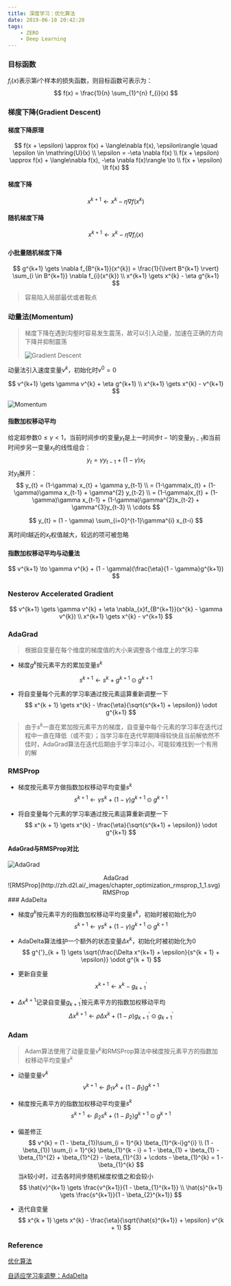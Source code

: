 ```yaml
---
title: 深度学习：优化算法
date: 2019-06-10 20:42:20
tags:
	- ZERO
	- Deep Learning
---
```


### 目标函数

$f_{i}(x)$表示第$i$个样本的损失函数，则目标函数可表示为：
$$
f(x) = \frac{1}{n} \sum_{1}^{n} f_{i}(x)
$$

### 梯度下降(Gradient Descent)

#### 梯度下降原理

$$
f(x + \epsilon) \approx f(x) + \langle\nabla f(x), \epsilon\rangle \quad \epsilon \in \mathring{U}(x) \\
\epsilon = -\eta \nabla f(x) \\
f(x + \epsilon) \approx f(x) + \langle\nabla f(x), -\eta \nabla f(x)\rangle \to \\
f(x + \epsilon) \lt f(x)
$$

#### 梯度下降

$$
x^{k+1} \gets x^{k} - \eta \nabla f(x^{k})
$$

#### 随机梯度下降

$$
x^{k+1} \gets x^{k} - \eta \nabla f_{i}(x)
$$

#### 小批量随机梯度下降

$$
g^{k+1} \gets \nabla f_{B^{k+1}}(x^{k}) = \frac{1}{\lvert B^{k+1} \rvert} \sum_{i \in B^{k+1}} \nabla f_{i}(x^{k}) \\
x^{k+1} \gets x^{k} - \eta g^{k+1}
$$

> 容易陷入局部最优或者鞍点

<!--more-->

### 动量法(Momentum)

> 梯度下降在遇到沟壑时容易发生震荡，故可以引入动量，加速在正确的方向下降并抑制震荡
>
> ![Gradient Descent](http://zh.d2l.ai/_images/chapter_optimization_momentum_1_1.svg)

动量法引入速度变量$v^{k}$，初始化时$v^{0} = 0$

$$
v^{k+1} \gets \gamma v^{k} + \eta g^{k+1} \\
x^{k+1} \gets x^{k} - v^{k+1}
$$

![Momentum](http://zh.d2l.ai/_images/chapter_optimization_momentum_5_1.svg)

#### 指数加权移动平均

给定超参数$0 \leq \gamma \lt 1$，当前时间步$t$的变量$y_{t}$是上一时间步$t-1$的变量$y_{t-1}$和当前时间步另一变量$x_{t}$的线性组合：
$$
y_{t} = \gamma y_{t-1} + (1-\gamma) x_{t}
$$
对$y_{t}$展开：
$$
y_{t} = (1-\gamma) x_{t} + \gamma y_{t-1} \\
= (1-\gamma)x_{t} + (1-\gamma)\gamma x_{t-1} + \gamma^{2} y_{t-2} \\
= (1-\gamma)x_{t} + (1-\gamma)\gamma x_{t-1} + (1-\gamma)\gamma^{2}x_{t-2} + \gamma^{3}y_{t-3} \\
\cdots
$$

$$
y_{t} = (1 - \gamma) \sum_{i=0}^{t-1}\gamma^{i} x_{t-i}
$$

离时间$t$越近的$x_{t}$权值越大，较远的项可被忽略

#### 指数加权移动平均与动量法

$$
v^{k+1} \to \gamma v^{k} + (1 - \gamma)(\frac{\eta}{1 - \gamma}g^{k+1})
$$

### Nesterov Accelerated Gradient

$$
v^{k+1} \gets \gamma v^{k} + \eta \nabla_{x}f_{B^{k+1}}(x^{k} - \gamma v^{k}) \\
x^{k+1} \gets x^{k} - v^{k+1}
$$



### AdaGrad

> 根据自变量在每个维度的梯度值的大小来调整各个维度上的学习率

- 梯度$g^{k}$按元素平方的累加变量$s^{k}$

$$
s^{k + 1} \gets s^{k} + g^{k + 1} \odot g^{k + 1}
$$

- 将自变量每个元素的学习率通过按元素运算重新调整一下
  $$
  x^{k + 1} \gets x^{k} - \frac{\eta}{\sqrt{s^{k+1} + \epsilon}} \odot g^{k+1}
  $$

> 由于$s^{k}$一直在累加按元素平方的梯度，自变量中每个元素的学习率在迭代过程中一直在降低（或不变）；当学习率在迭代早期降得较快且当前解依然不佳时，AdaGrad算法在迭代后期由于学习率过小，可能较难找到一个有用的解

### RMSProp

- 梯度按元素平方做指数加权移动平均变量$s^{k}$
  $$
  s^{k + 1} \gets \gamma s^{k} + (1 - \gamma) g^{k + 1} \odot g^{k + 1}
  $$

- 将自变量每个元素的学习率通过按元素运算重新调整一下
  $$
  x^{k + 1} \gets x^{k} - \frac{\eta}{\sqrt{s^{k+1} + \epsilon}} \odot g^{k+1}
  $$

#### AdaGrad与RMSProp对比

![AdaGrad](http://zh.d2l.ai/_images/chapter_optimization_adagrad_1_1.svg)

<center>AdaGrad</center>
![RMSProp](http://zh.d2l.ai/_images/chapter_optimization_rmsprop_1_1.svg)

<center>RMSProp</center>
### AdaDelta

- 梯度$g^{k}$按元素平方的指数加权移动平均变量$s^{k}$，初始时被初始化为$0$
  $$
  s^{k + 1} \gets \gamma s^{k} + (1 - \gamma) g^{k + 1} \odot g^{k + 1}
  $$
  
- AdaDelta算法维护一个额外的状态变量$\Delta x^{k}$，初始化时被初始化为$0$
  $$
  g^{'}_{k + 1} \gets \sqrt{\frac{\Delta x^{k+1} + \epsilon}{s^{k + 1} + \epsilon}} \odot g^{k + 1}
  $$

- 更新自变量
  $$
  x^{k+1} \gets x^{k} - g^{'}_{k+1}
  $$

- $\Delta x^{k + 1}$记录自变量$g^{'}_{k+1}$按元素平方的指数加权移动平均
  $$
  \Delta x^{k+1} \gets \rho \Delta x^{k} + (1 - \rho)g^{'}_{k+1} \odot g^{'}_{k+1}
  $$

### Adam

> Adam算法使用了动量变量$v^{k}$和RMSProp算法中梯度按元素平方的指数加权移动平均变量$s^{k}$

- 动量变量$v^{k}$
  $$
  v^{k + 1} \gets \beta_{1} v^{k} + (1 - \beta_{1})g^{k+1}
  $$

- 梯度按元素平方的指数加权移动平均变量$s^{k}$
  $$
  s^{k+1} \gets \beta_{2} s^{k} + (1 - \beta_{2}) g^{k + 1} \odot g^{k + 1}
  $$
  
- 偏差修正
  $$
  v^{k} = (1 - \beta_{1})\sum_{i = 1}^{k} \beta_{1}^{k-i}g^{i} \\
  (1 - \beta_{1}) \sum_{i = 1}^{k} \beta_{1}^{k - i} = 1 - \beta_{1} + \beta_{1} - \beta_{1}^{2} + \beta_{1}^{2} - \beta_{1}^{3} + \cdots - \beta_{1}^{k} = 1 - \beta_{1}^{k}
  $$
  当$k$较小时，过去各时间步随机梯度权值之和会较小
  $$
  \hat{v}^{k+1} \gets \frac{v^{k+1}}{1 - \beta_{1}^{k+1}} \\
  \hat{s}^{k+1} \gets \frac{s^{k+1}}{1 - \beta_{2}^{k+1}}
  $$

- 迭代自变量
  $$
  x^{k + 1} \gets x^{k} - \frac{\eta}{\sqrt{\hat{s}^{k+1}} + \epsilon} v^{k + 1}
  $$


### Reference

[优化算法](http://zh.d2l.ai/chapter_optimization/index.html)

[自适应学习率调整：AdaDelta](https://www.cnblogs.com/neopenx/p/4768388.html)


